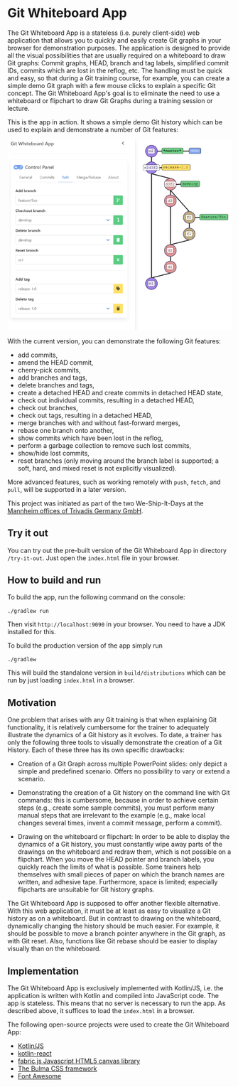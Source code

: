 # Git Whiteboard App

The Git Whiteboard App is a stateless (i.e. purely client-side) web application that allows you to quickly and easily create Git graphs in your browser for demonstration purposes. The application is designed to provide all the visual possibilities that are usually required on a whiteboard to draw Git graphs: Commit graphs, HEAD, branch and tag labels, simplified commit IDs, commits which are lost in the reflog, etc. The handling must be quick and easy, so that during a Git training course, for example, you can create a simple demo Git graph with a few mouse clicks to explain a specific Git concept. The Git Whiteboard App's goal is to eliminate the need to use a whiteboard or flipchart to draw Git Graphs during a training session or lecture.

This is the app in action. It shows a simple demo Git history which can be used to explain and demonstrate a number of Git features:

![ScreenShot of the app](docs/img/screenshot1.png)

With the current version, you can demonstrate the following Git features:
 
* add commits,
* amend the HEAD commit,
* cherry-pick commits,
* add branches and tags,
* delete branches and tags,
* create a detached HEAD and create commits in detached HEAD state,
* check out individual commits, resulting in a detached HEAD,
* check out branches,
* check out tags, resulting in a detached HEAD,
* merge branches with and without fast-forward merges,
* rebase one branch onto another,
* show commits which have been lost in the reflog,
* perform a garbage collection to remove such lost commits,
* show/hide lost commits,
* reset branches (only moving around the branch label is supported; a soft, hard, and mixed reset is not explicitly visualized).

More advanced features, such as working remotely with `push`, `fetch`, and `pull`, will be supported in a later version.

This project was initiated as part of the two We-Ship-It-Days at the [Mannheim offices of Trivadis Germany GmbH](https://www.oio.de/).

## Try it out

You can try out the pre-built version of the Git Whiteboard App in directory `/try-it-out`. Just open the `index.html` file in your browser.

## How to build and run

To build the app, run the following command on the console:

```
./gradlew run
```

Then visit `http://localhost:9090` in your browser. You need to have a JDK installed for this.

To build the production version of the app simply run

```
./gradlew
```

This will build the standalone version in `build/distributions` which can be run by just loading `index.html` in a browser.

## Motivation
One problem that arises with any Git training is that when explaining Git functionality, it is relatively cumbersome for the trainer to adequately illustrate the dynamics of a Git history as it evolves. To date, a trainer has only the following three tools to visually demonstrate the creation of a Git History. Each of these three has its own specific drawbacks:

* Creation of a Git Graph across multiple PowerPoint slides: only depict a simple and predefined scenario. Offers no possibility to vary or extend a scenario.

* Demonstrating the creation of a Git history on the command line with Git commands: this is cumbersome, because in order to achieve certain steps (e.g., create some sample commits), you must perform many manual steps that are irrelevant to the example (e.g., make local changes several times, invent a commit message, perform a commit).

* Drawing on the whiteboard or flipchart: In order to be able to display the dynamics of a Git history, you must constantly wipe away parts of the drawings on the whiteboard and redraw them, which is not possible on a flipchart. When you move the HEAD pointer and branch labels, you quickly reach the limits of what is possible. Some trainers help themselves with small pieces of paper on which the branch names are written, and adhesive tape. Furthermore, space is limited; especially flipcharts are unsuitable for Git history graphs.
  
The Git Whiteboard App is supposed to offer another flexible alternative. With this web application, it must be at least as easy to visualize a Git history as on a whiteboard. But in contrast to drawing on the whiteboard, dynamically changing the history should be much easier. For example, it should be possible to move a branch pointer anywhere in the Git graph, as with Git reset. Also, functions like Git rebase should be easier to display visually than on the whiteboard.

## Implementation

The Git Whiteboard App is exclusively implemented with Kotlin/JS, i.e. the application is written with Kotlin and compiled into JavaScript code. The app is stateless. This means that no server is necessary to run the app. As described above, it suffices to load the `index.html` in a browser.

The following open-source projects were used to create the Git Whiteboard App:

* [Kotlin/JS](https://kotlinlang.org/docs/reference/js-overview.html)
* [kotlin-react](https://github.com/JetBrains/kotlin-wrappers#readme)
* [fabric.js Javascript HTML5 canvas library](http://fabricjs.com/)
* [The Bulma CSS framework](https://bulma.io/)
* [Font Awesome](https://fontawesome.com/)